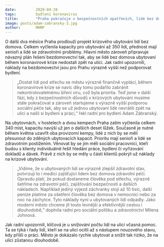 ```yaml
---
date:         2020-04-28
tags:         bydlení koronavirus
title:        "Praha pokračuje v bezpečnostních opatřeních, lidé bez domova budou moci dál zůstat pod střechou"
image: posts/adam-zabransky-3.jpg
author:       MHMP
---
```


O další dva měsíce Praha prodlouží projekt krizového ubytování lidí bez domova. Celkem vyčlenila kapacity pro ubytování až 350 lidí, přednost mají senioři a lidé se zdravotními problémy. Hlavní město zároveň připravuje návazný plán řešení bezdomovectví tak, aby se lidé bez domova ubytovaní během koronavirové krize nedostali zpět na ulici. Jak radní upozornili, náklady na bezdomovectví jsou pro Prahu výrazně vyšší než podporovat bydlení.

> „Dostat lidi pod střechu se městu výrazně finančně vyplácí, během koronavirové krize se navíc díky tomu podařilo zabránit nekontrolovatelnému šíření viru, což byla priorita. Teď jsme v další fázi, kdy z bezpečnostních důvodů v krizových ubytování musíme stále pokračovat a zároveň startujeme s výrazně vyšší podporou sociální péče tak, aby se už jednou ubytovaní lidé nevrátili zpět na ulici a našli si bydlení a práci,“ řekl radní pro bydlení Adam Zábranský.

Na ubytovnách, v hostelech a dvou kempech Praha zatím vyčlenila celkem 340 míst, kapacitu navýší už jen o dalších deset lůžek. Současně je nutné během května uzavřít oba provizorní kempy, lidé z nich by se měli přesunout do zděných ubytovacích kapacit. Prioritu mají senioři a lidé se zdravotním postižením. Věnovat by se jim měli sociální pracovníci, kteří budou s klienty individuálně řešit hledání práce, bydlení či vyřizování dokladů a dávek. Právě z nich by se měly u části klientů pokrýt už náklady na krizové ubytování.

> „Vidíme, že u ubytovaných lidí se výrazně zlepšil zdravotní stav, potvrzují to i medici zajišťující lidem bez domova zdravotní péči. Opravdu platí, že pokud dostaneme člověka pod střechu, výrazně šetříme na zdravotní péči, zajišťování bezpečnosti a dalších nákladech. Například jediný výjezd záchranky stojí až 10 tisíc, další peníze platíme za ošetření člověka bez domova v nemocnici nebo za noc na záchytce. Tyto náklady nyní u ubytovaných lidí odpadly. Jako moderní město chceme jít touto levnější a efektivnější cestou i dlouhodobě,“ doplnila radní pro sociální politiku a zdravotnictví Milena Johnová.

Jak radní upozornili, klíčová je u snižování počtu lidí na ulici včasná pomoc. Ta se týká i řady lidí, kteří se na ulici ocitli až s nástupem nouzového stavu, kdy přišli o práci. Město je dokázalo rychle ubytovat a snížit tak riziko, že na ulici zůstanou dlouhodobě.
